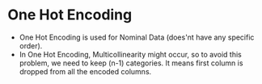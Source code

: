 # One Hot Encoding

- One Hot Encoding is used for Nominal Data (does'nt have any specific order).
- In One Hot Encoding, Multicollinearity might occur, so to avoid this problem, we need to keep (n-1) categories. It means first column is dropped from all the encoded columns.
